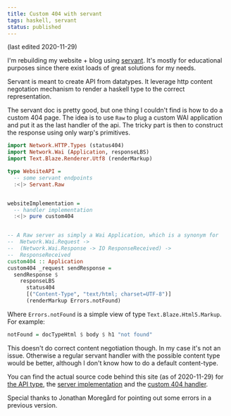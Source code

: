 ```yaml
---
title: Custom 404 with servant
tags: haskell, servant
status: published
---
```


(last edited 2020-11-29)

I'm rebuilding my website + blog using [servant](https://hackage.haskell.org/package/servant). It's mostly for educational purposes since there exist loads of great solutions for my needs.

Servant is meant to create API from datatypes. It leverage http content negotation mechanism to render a haskell type to the correct representation.

The servant doc is pretty good, but one thing I couldn't find is how to do a custom 404 page. The idea is to use `Raw` to plug a custom WAI application and put it as the last handler of the api. The tricky part is then to construct the response using only warp's primitives.

```haskell
import Network.HTTP.Types (status404)
import Network.Wai (Application, responseLBS)
import Text.Blaze.Renderer.Utf8 (renderMarkup)

type WebsiteAPI =
  -- some servant endpoints
  :<|> Servant.Raw


websiteImplementation =
  -- handler implementation
  :<|> pure custom404


-- A Raw server as simply a Wai Application, which is a synonym for
--  Network.Wai.Request ->
--  (Network.Wai.Response -> IO ResponseReceived) ->
--  ResponseReceived
custom404 :: Application
custom404 _request sendResponse =
  sendResponse $
    responseLBS
      status404
      [("Content-Type", "text/html; charset=UTF-8")]
      (renderMarkup Errors.notFound)
```

Where `Errors.notFound` is a simple view of type `Text.Blaze.Html5.Markup`.
For example:

```haskell
notFound = docTypeHtml $ body $ h1 "not found"
```

This doesn't do correct content negotiation though. In my case it's not an issue. Otherwise a regular servant handler with the possible content type would be better, although I don't know how to do a default content-type.

You can find the actual source code behind this site (as of 2020-11-29) for [the API type](https://github.com/geekingfrog/geekingfrog.com/blob/e95c73e18368bd446b0487b56360a4628b04998c/src/Main.hs#L58-L64), the [server implementation](https://github.com/geekingfrog/geekingfrog.com/blob/e95c73e18368bd446b0487b56360a4628b04998c/src/Main.hs#L69-L76) and the [custom 404 handler](https://github.com/geekingfrog/geekingfrog.com/blob/e95c73e18368bd446b0487b56360a4628b04998c/src/Main.hs#L89-L95).

Special thanks to Jonathan Moregård for pointing out some errors in a previous version.
